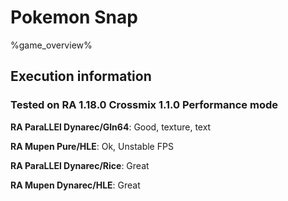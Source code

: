 # Pokemon Snap 

%game_overview%

## Execution information

### Tested on RA 1.18.0 Crossmix 1.1.0 Performance mode

**RA ParaLLEl Dynarec/Gln64**: Good, texture, text

**RA Mupen Pure/HLE**: Ok, Unstable FPS

**RA ParaLLEl Dynarec/Rice**: Great

**RA Mupen Dynarec/HLE**: Great